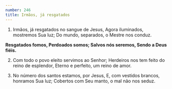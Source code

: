 ```yaml
---
number: 246
title: Irmãos, já resgatados
---
```


1. Irmãos, já resgatados no sangue de Jesus,
  Agora iluminados, mostremos Sua luz;
  Do mundo, separados, o Mestre nos conduz.

  __Resgatados fomos,
  Perdoados somos;
  Salvos nós seremos,
  Sendo a Deus fiéis.__

2. Com todo o povo eleito servimos ao Senhor;
  Herdeiros nos tem feito do reino de esplendor,
  Eterno e perfeito, um reino de amor.

3. No número dos santos estamos, por Jesus,
  E, com vestidos brancos, honramos Sua luz;
  Cobertos com Seu manto, o mal não nos seduz.
